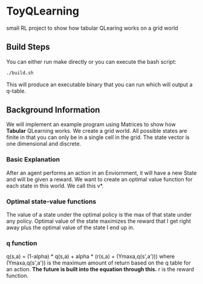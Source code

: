 # ToyQLearning
small RL project to show how tabular QLearing works on a grid world

## Build Steps
You can either run make directly or you can execute the bash script:
```bash
./build.sh
```
This will produce an executable binary that you can run which will output a q-table.

## Background Information
We will implement an example program using Matrices to show how **Tabular** QLearning works. We create a grid world. All possible states are finite in that you can only be in a single cell in the grid. The state vector is one dimensional and discrete. 

### Basic Explanation
After an agent performs an action in an Enviornment, it will have a new State and will be given a reward.
We want to create an optimal value function for each state in this world. We call this v*.

### Optimal state-value functions
The value of a state under the optimal policy is the max of that state under any policy. Optimal value of the state maximizes the reward that I get right away plus the optimal value of the state I end up in.

### q function
q(s,a) = (1-alpha) * q(s,a) + alpha * (r(s,a) + (Ymaxa,q(s',a'))) where (Ymaxa,q(s',a')) is the maximum amount of return based on the q table for an action. **The future is built into the equation through this.** r is the reward function.
